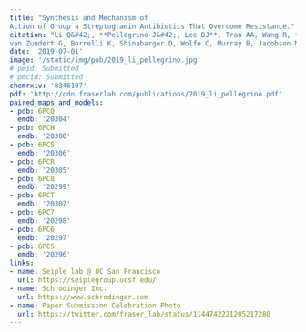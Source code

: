 ```yaml
---
title: "Synthesis and Mechanism of
Action of Group a Streptogramin Antibiotics That Overcome Resistance."
citation: "Li Q&#42;, **Pellegrino J&#42;, Lee DJ**, Tran AA, Wang R, **Park JE**, Ji K, Chow D, Zhang N, Brilot AF, **Biel JT**,
van Zundert G, Borrelli K, Shinabarger D, Wolfe C, Murray B, Jacobson MP, **Fraser JS**, Seiple IB.  *Submitted - Preprint on ChemRxiv*. 2019."
date: '2019-07-01'
image: '/static/img/pub/2019_li_pellegrino.jpg'
# pmid: Submitted
# pmcid: Submitted
chemrxiv: '8346107'
pdf: 'http://cdn.fraserlab.com/publications/2019_li_pellegrino.pdf'
paired_maps_and_models:
- pdb: 6PCQ
  emdb: '20304'
- pdb: 6PCH
  emdb: '20300'
- pdb: 6PCS
  emdb: '20306'
- pdb: 6PCR
  emdb: '20305'
- pdb: 6PC8
  emdb: '20299'
- pdb: 6PCT
  emdb: '20307'
- pdb: 6PC7
  emdb: '20298'
- pdb: 6PC6
  emdb: '20297'
- pdb: 6PC5
  emdb: '20296'
links:
- name: Seiple lab @ UC San Francisco
  url: https://seiplegroup.ucsf.edu/
- name: Schrodinger Inc.
  url: https://www.schrodinger.com
- name: Paper Submission Celebration Photo
  url: https://twitter.com/fraser_lab/status/1144742221205217280
---
```

